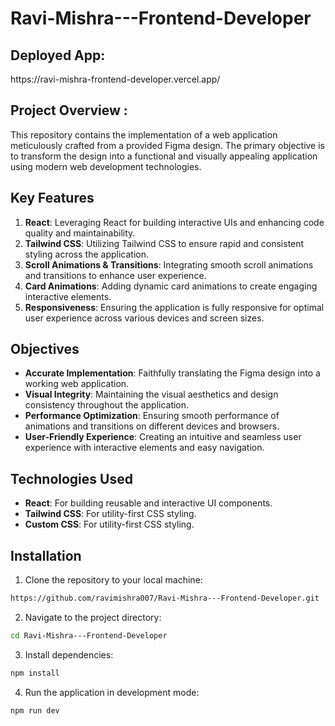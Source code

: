 # Ravi-Mishra---Frontend-Developer

<h2>Deployed App: </h2>  https://ravi-mishra-frontend-developer.vercel.app/

<h2>Project Overview : </h2>
  This repository contains the implementation of a web application meticulously crafted from a provided Figma design. The primary objective is to transform the design into a functional and visually appealing application using modern web development technologies.

## Key Features
1. **React**: Leveraging React for building interactive UIs and  enhancing code quality and maintainability.
2. **Tailwind CSS**: Utilizing Tailwind CSS to ensure rapid and consistent styling across the application.
3. **Scroll Animations & Transitions**: Integrating smooth scroll animations and transitions to enhance user experience.
4. **Card Animations**: Adding dynamic card animations to create engaging interactive elements.
5. **Responsiveness**: Ensuring the application is fully responsive for optimal user experience across various devices and screen sizes.

## Objectives
- **Accurate Implementation**: Faithfully translating the Figma design into a working web application.
- **Visual Integrity**: Maintaining the visual aesthetics and design consistency throughout the application.
- **Performance Optimization**: Ensuring smooth performance of animations and transitions on different devices and browsers.
- **User-Friendly Experience**: Creating an intuitive and seamless user experience with interactive elements and easy navigation.

## Technologies Used
- **React**: For building reusable and interactive UI components.
- **Tailwind CSS**: For utility-first CSS styling.
- **Custom CSS**: For utility-first CSS styling.




## Installation

1. Clone the repository to your local machine:

```bash
https://github.com/ravimishra007/Ravi-Mishra---Frontend-Developer.git
```

2. Navigate to the project directory:

```bash
cd Ravi-Mishra---Frontend-Developer
```

3. Install dependencies:

```bash
npm install
```

4. Run the application in development mode:

```bash
npm run dev
```
